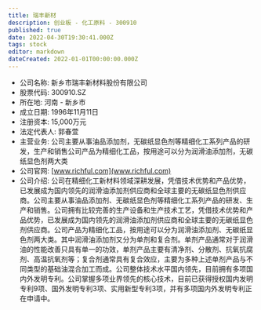 ```yaml
---
title: 瑞丰新材
description: 创业板 - 化工原料 - 300910
published: true
date: 2022-04-30T19:30:41.000Z
tags: stock
editor: markdown
dateCreated: 2022-01-01T00:00:00.000Z
---
```


- 公司名称: 新乡市瑞丰新材料股份有限公司
- 股票代码: 300910.SZ
- 所在地: 河南 - 新乡市
- 成立日期: 1996年11月11日
- 注册资本: 15,000万元
- 法定代表人: 郭春萱
- 主营业务: 公司主要从事油品添加剂，无碳纸显色剂等精细化工系列产品的研发，生产和销售公司产品为精细化工品，按用途可以分为润滑油添加剂，无碳纸显色剂两大类
- 公司官网: [www.richful.com](www.richful.com)
- 公司介绍: 公司在精细化工新材料领域深耕发展，凭借技术优势和产品优势，已发展成为国内领先的润滑油添加剂供应商和全球主要的无碳纸显色剂供应商。公司主要从事油品添加剂、无碳纸显色剂等精细化工系列产品的研发、生产和销售。公司拥有比较完善的生产设备和生产技术工艺，凭借技术优势和产品优势，已发展成为国内领先的润滑油添加剂供应商和全球主要的无碳纸显色剂供应商。公司产品为精细化工品，按用途可以分为润滑油添加剂、无碳纸显色剂两大类。其中润滑油添加剂又分为单剂和复合剂。单剂产品通常对于润滑油的性能改善只具有单一的功效，单剂产品主要有清净剂、分散剂、抗氧抗腐剂、高温抗氧剂等；复合剂通常具有复合效应，主要为多种上述单剂产品与不同类型的基础油混合加工而成。公司整体技术水平国内领先，目前拥有多项国内外发明专利。公司掌握多项业界领先的核心技术，目前已获得授权国内发明专利9项、国外发明专利3项、实用新型专利3项，并有多项国内外发明专利正在申请中。


